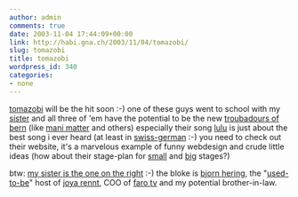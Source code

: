 ```yaml
---
author: admin
comments: true
date: 2003-11-04 17:44:09+00:00
link: http://habi.gna.ch/2003/11/04/tomazobi/
slug: tomazobi
title: tomazobi
wordpress_id: 340
categories:
- none
---
```


[tomazobi](http://www.tomazobi.ch/) will be the hit soon :-)
one of these guys went to school with my [sister](http://habi.gna.ch/pics/AlleycatBern03/Pages/7.html) and all three of 'em have the potential to be the new [troubadours of bern](http://www.berner-troubadours.ch/troubadours.html) (like [mani matter](http://manimatter.ch/) and others)
especially their song [lulu](http://www.tomazobi.ch/mp3s/tomazobi_lulu.mp3) is just about the best song i ever heard (at least in [swiss-german](http://www.berndeutsch.ch/lexikon.cfm) :-)
you need to check out their website, it's a marvelous example of funny webdesign and crude little ideas (how about their stage-plan for [small](http://www.tomazobi.ch/docs/steitschklein.html) and [big](http://www.tomazobi.ch/docs/steitschgross.html) stages?)

btw: [my sister is the one on the right](http://habi.gna.ch/pics/AlleycatBern03/Pages/7.html) :-) the bloke is [bjorn hering](http://www.gleis7.ch/ids/default.asp?TopicID=763), the "[used-to-be](http://www.gleis7.ch/ids/default.asp?TopicID=953)" host of [joya rennt](http://www.tele.ch/archiv/0215/news1.shtml), COO of [faro tv](http://www.farotv.ch/en/farotv/farotv_team.htm) and my potential brother-in-law.
